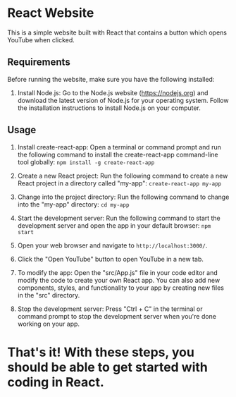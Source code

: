 # React Website

This is a simple website built with React that contains a button which opens YouTube when clicked.

## Requirements

Before running the website, make sure you have the following installed:

1. Install Node.js: Go to the Node.js website (https://nodejs.org) and download the latest version of Node.js for your operating system. Follow the installation instructions to install Node.js on your computer.   

## Usage

1. Install create-react-app: Open a terminal or command prompt and run the following command to install the create-react-app command-line tool globally: `npm install -g create-react-app`

2. Create a new React project: Run the following command to create a new React project in a directory called "my-app": `create-react-app my-app`

3. Change into the project directory: Run the following command to change into the "my-app" directory: `cd my-app`

4. Start the development server: Run the following command to start the development server and open the app in your default browser: `npm start`


5. Open your web browser and navigate to `http://localhost:3000/`.


6. Click the "Open YouTube" button to open YouTube in a new tab.

7. To modify the app: Open the "src/App.js" file in your code editor and modify the code to create your own React app. You can also add new components, styles, and functionality to your app by creating new files in the "src" directory.

8. Stop the development server: Press "Ctrl + C" in the terminal or command prompt to stop the development server when you're done working on your app.


# That's it! With these steps, you should be able to get started with coding in React.
